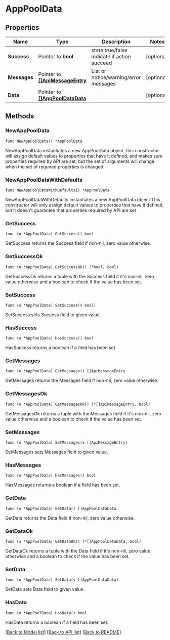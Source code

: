 # AppPoolData

## Properties

Name | Type | Description | Notes
------------ | ------------- | ------------- | -------------
**Success** | Pointer to **bool** | state true/false indicate if action succeed | [optional] 
**Messages** | Pointer to [**[]ApiMessageEntry**](ApiMessageEntry.md) | List or notice/warning/error messages | [optional] 
**Data** | Pointer to [**[]AppPoolDataData**](AppPoolDataData.md) |  | [optional] 

## Methods

### NewAppPoolData

`func NewAppPoolData() *AppPoolData`

NewAppPoolData instantiates a new AppPoolData object
This constructor will assign default values to properties that have it defined,
and makes sure properties required by API are set, but the set of arguments
will change when the set of required properties is changed

### NewAppPoolDataWithDefaults

`func NewAppPoolDataWithDefaults() *AppPoolData`

NewAppPoolDataWithDefaults instantiates a new AppPoolData object
This constructor will only assign default values to properties that have it defined,
but it doesn't guarantee that properties required by API are set

### GetSuccess

`func (o *AppPoolData) GetSuccess() bool`

GetSuccess returns the Success field if non-nil, zero value otherwise.

### GetSuccessOk

`func (o *AppPoolData) GetSuccessOk() (*bool, bool)`

GetSuccessOk returns a tuple with the Success field if it's non-nil, zero value otherwise
and a boolean to check if the value has been set.

### SetSuccess

`func (o *AppPoolData) SetSuccess(v bool)`

SetSuccess sets Success field to given value.

### HasSuccess

`func (o *AppPoolData) HasSuccess() bool`

HasSuccess returns a boolean if a field has been set.

### GetMessages

`func (o *AppPoolData) GetMessages() []ApiMessageEntry`

GetMessages returns the Messages field if non-nil, zero value otherwise.

### GetMessagesOk

`func (o *AppPoolData) GetMessagesOk() (*[]ApiMessageEntry, bool)`

GetMessagesOk returns a tuple with the Messages field if it's non-nil, zero value otherwise
and a boolean to check if the value has been set.

### SetMessages

`func (o *AppPoolData) SetMessages(v []ApiMessageEntry)`

SetMessages sets Messages field to given value.

### HasMessages

`func (o *AppPoolData) HasMessages() bool`

HasMessages returns a boolean if a field has been set.

### GetData

`func (o *AppPoolData) GetData() []AppPoolDataData`

GetData returns the Data field if non-nil, zero value otherwise.

### GetDataOk

`func (o *AppPoolData) GetDataOk() (*[]AppPoolDataData, bool)`

GetDataOk returns a tuple with the Data field if it's non-nil, zero value otherwise
and a boolean to check if the value has been set.

### SetData

`func (o *AppPoolData) SetData(v []AppPoolDataData)`

SetData sets Data field to given value.

### HasData

`func (o *AppPoolData) HasData() bool`

HasData returns a boolean if a field has been set.


[[Back to Model list]](../README.md#documentation-for-models) [[Back to API list]](../README.md#documentation-for-api-endpoints) [[Back to README]](../README.md)


